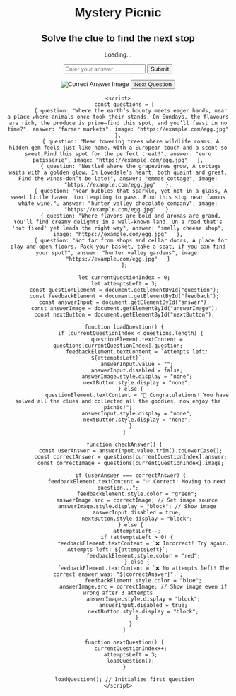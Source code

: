 <html lang="en">
<head>
    <meta charset="UTF-8">
    <meta name="viewport" content="width=device-width, initial-scale=1.0">
    <title>Clue Solver</title>
    <style>
        body { font-family: Arial, sans-serif; text-align: center; margin: 50px; }
        #feedback { font-weight: bold; margin-top: 10px; }
    </style>
</head>
<body>
    <h1>Mystery Picnic</h1>
<html lang="en">
<head>
    <meta charset="UTF-8">
    <meta name="viewport" content="width=device-width, initial-scale=1.0">
    <title>Question with Attempts</title>
    <style>
        body { font-family: Arial, sans-serif; text-align: center; margin: 50px; }
        #feedback { font-weight: bold; margin-top: 10px; }
    </style>

<html lang="en">
<head>
    <meta charset="UTF-8">
    <meta name="viewport" content="width=device-width, initial-scale=1.0">
    <title>Multi-Step Questions</title>
    <style>
        body { font-family: Arial, sans-serif; text-align: center; margin: 50px; }
        #feedback { font-weight: bold; margin-top: 10px; }
    </style>
</head>
<body>
    <h2>Solve the clue to find the next stop</h2>
    <p id="question">Loading...</p>
    <input type="text" id="answer" placeholder="Enter your answer">
    <button onclick="checkAnswer()">Submit</button>
    <p id="feedback"></p>
    <img id="answerImage" src="" alt="Correct Answer Image">
    <button id="nextButton" onclick="nextQuestion()">Next Question</button>

    <script>
        const questions = [
            { question: "Where the earth’s bounty meets eager hands, near a place where animals once took their stands. On Sundays, the flavours are rich, the produce is prime—find this spot, and you’ll feast in no time?", answer: "farmer markets", image: "https://example.com/egg.jpg"  },
            { question: "Near towering trees where wildlife roams, A hidden gem feels just like home. With a European touch and a scent so sweet,Find this spot for the perfect treat!", answer: "euro patisserie", image: "https://example.com/egg.jpg"   },
            { question: "Nestled where the grapevines grow, A cottage waits with a golden glow. In Lovedale’s heart, both quaint and great, Find the wines—don’t be late!", answer: "emmas cottage", image: "https://example.com/egg.jpg"   },
            { question: "Near bubbles that sparkle, yet not in a glass, A sweet little haven, too tempting to pass. Find this stop near famous white wine.", answer: "hunter valley chocolate company", image: "https://example.com/egg.jpg"   },
            { question: "Where flavors are bold and aromas are grand, You'll find creamy delights in a well-known land. On a road that's 'not fixed' yet leads the right way", answer: "smelly cheese shop", image: "https://example.com/egg.jpg"   },
            { question: "Not far from shops and cellar doors, A place for play and open floors. Pack your basket, take a seat, if you can find your spot?", answer: "hunter valley gardens", image: "https://example.com/egg.jpg"   }
        ];

        let currentQuestionIndex = 0;
        let attemptsLeft = 3;
        const questionElement = document.getElementById("question");
        const feedbackElement = document.getElementById("feedback");
        const answerInput = document.getElementById("answer");
        const answerImage = document.getElementById("answerImage");
        const nextButton = document.getElementById("nextButton");

        function loadQuestion() {
            if (currentQuestionIndex < questions.length) {
                questionElement.textContent = questions[currentQuestionIndex].question;
                feedbackElement.textContent = `Attempts left: ${attemptsLeft}`;
                answerInput.value = "";
                answerInput.disabled = false;
                answerImage.style.display = "none";
                nextButton.style.display = "none";
            } else {
                questionElement.textContent = "🎉 Congratulations! You have solved all the clues and collected all the goodies, now enjoy the picnic!";
                answerInput.style.display = "none";
                nextButton.style.display = "none";
            }
        }

        function checkAnswer() {
            const userAnswer = answerInput.value.trim().toLowerCase();
            const correctAnswer = questions[currentQuestionIndex].answer;
            const correctImage = questions[currentQuestionIndex].image;

            if (userAnswer === correctAnswer) {
                feedbackElement.textContent = "✅ Correct! Moving to next question...";
                feedbackElement.style.color = "green";
                answerImage.src = correctImage; // Set image source
                answerImage.style.display = "block"; // Show image
                answerInput.disabled = true;
                nextButton.style.display = "block";
            } else {
                attemptsLeft--;
                if (attemptsLeft > 0) {
                    feedbackElement.textContent = `❌ Incorrect! Try again. Attempts left: ${attemptsLeft}`;
                    feedbackElement.style.color = "red";
                } else {
                    feedbackElement.textContent = `❌ No attempts left! The correct answer was: "${correctAnswer}".`;
                    feedbackElement.style.color = "blue";
                    answerImage.src = correctImage; // Show image even if wrong after 3 attempts
                    answerImage.style.display = "block";
                    answerInput.disabled = true;
                    nextButton.style.display = "block";
                }
            }
        }

        function nextQuestion() {
            currentQuestionIndex++;
            attemptsLeft = 3;
            loadQuestion();
        }

        loadQuestion(); // Initialize first question
    </script>
</body>
</html>
